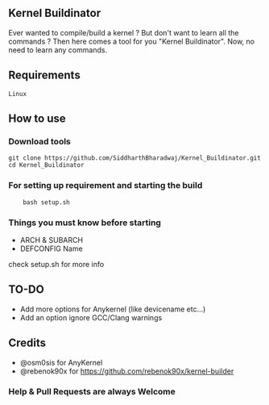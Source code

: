 ## Kernel Buildinator

Ever wanted to compile/build a kernel ? But don't want to learn all the commands ?
Then here comes a tool for you "Kernel Buildinator". Now, no need to learn any commands.

## Requirements
    Linux

## How to use

### Download tools
```
git clone https://github.com/SiddharthBharadwaj/Kernel_Buildinator.git
cd Kernel_Buildinator
```

### For setting up requirement and starting the build
```
    bash setup.sh
```

### Things you must know before starting

- ARCH & SUBARCH
- DEFCONFIG Name

check setup.sh for more info

## TO-DO

- Add more options for Anykernel (like devicename etc...)
- Add an option ignore GCC/Clang warnings

## Credits

- @osm0sis for AnyKernel
- @rebenok90x for https://github.com/rebenok90x/kernel-builder

### Help & Pull Requests are always Welcome
